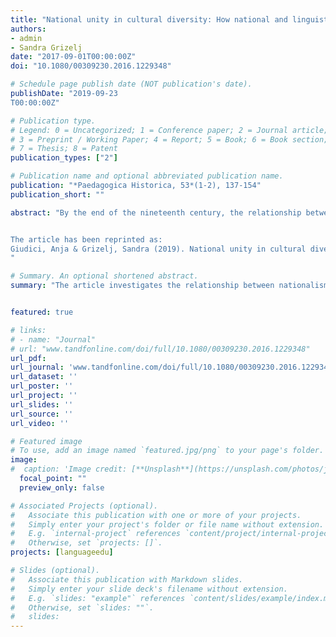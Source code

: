```yaml
---
title: "National unity in cultural diversity: How national and linguistic identities affected Swiss language curricula (1914-1961)"
authors:
- admin
- Sandra Grizelj
date: "2017-09-01T00:00:00Z"
doi: "10.1080/00309230.2016.1229348"

# Schedule page publish date (NOT publication's date).
publishDate: "2019-09-23
T00:00:00Z"

# Publication type.
# Legend: 0 = Uncategorized; 1 = Conference paper; 2 = Journal article;
# 3 = Preprint / Working Paper; 4 = Report; 5 = Book; 6 = Book section;
# 7 = Thesis; 8 = Patent
publication_types: ["2"]

# Publication name and optional abbreviated publication name.
publication: "*Paedagogica Historica, 53*(1-2), 137-154"
publication_short: ""

abstract: "By the end of the nineteenth century, the relationship between the state, language and schooling had become extremely close: a state was supposed to be 'national', and a real nation was supposed to be monolingual. Following the literature on nation-building, it is because schooling was charged with the task of forming such nations that curricula intended for the great majority of pupils included only one language. The theory of a direct effect of national identity on curricula was elaborated by focusing on the typical monolingual nation-state. This paper discusses the theory from the perspective of a multilingual state: Switzerland. The study's analysis shows that in the 1914-1945 period the Swiss state’s multilingualism became part of the Swiss national identity and learning another national language became a matter of patriotic education. However, this new conception did not affect all curricula in the same manner. The economic and pedagogical rationales given voice by actors other than the state seem to be equally important factors in explaining the decisions made regarding language curricula as a state's national identity. Therefore, warning is given against the assumption that a school's language policy automatically aligns with a state’s national identity.


The article has been reprinted as: 
Giudici, Anja & Grizelj, Sandra (2019). National unity in cultural diversity: how national and linguistic identities affected Swiss language curricula (1914–1961). Giorgetti, Filiz Meseci, Arslan, Ali, & Campbell, Craig (eds.), *Culture and education* (135–152). London & New York, NY: Routledge.
"

# Summary. An optional shortened abstract.
summary: "The article investigates the relationship between nationalism and language education policy."


featured: true

# links:
# - name: "Journal"
# url: "www.tandfonline.com/doi/full/10.1080/00309230.2016.1229348"
url_pdf: 
url_journal: 'www.tandfonline.com/doi/full/10.1080/00309230.2016.1229348'
url_dataset: ''
url_poster: ''
url_project: ''
url_slides: ''
url_source: ''
url_video: ''

# Featured image
# To use, add an image named `featured.jpg/png` to your page's folder. 
image:
#  caption: 'Image credit: [**Unsplash**](https://unsplash.com/photos/jdD8gXaTZsc)'
  focal_point: ""
  preview_only: false

# Associated Projects (optional).
#   Associate this publication with one or more of your projects.
#   Simply enter your project's folder or file name without extension.
#   E.g. `internal-project` references `content/project/internal-project/index.md`.
#   Otherwise, set `projects: []`.
projects: [languageedu]

# Slides (optional).
#   Associate this publication with Markdown slides.
#   Simply enter your slide deck's filename without extension.
#   E.g. `slides: "example"` references `content/slides/example/index.md`.
#   Otherwise, set `slides: ""`.
#   slides:
---
```


